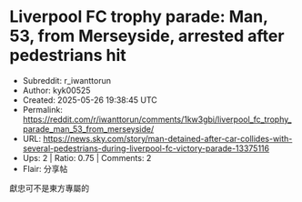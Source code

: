 # Liverpool FC trophy parade: Man, 53, from Merseyside, arrested after pedestrians hit

- Subreddit: r_iwanttorun
- Author: kyk00525
- Created: 2025-05-26 19:38:45 UTC
- Permalink: https://reddit.com/r/iwanttorun/comments/1kw3gbi/liverpool_fc_trophy_parade_man_53_from_merseyside/
- URL: https://news.sky.com/story/man-detained-after-car-collides-with-several-pedestrians-during-liverpool-fc-victory-parade-13375116
- Ups: 2 | Ratio: 0.75 | Comments: 2
- Flair: 分享帖


獻忠可不是東方專屬的

